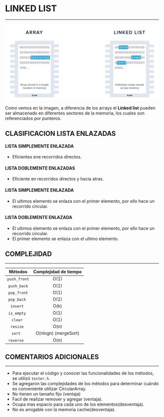 # **LINKED LIST**
********************
![forwardList](arrayVsLinkdList.png)

Como vemos en la imagen, a diferencia de los arrays el <b>Linked list</b> pueden ser almacenado en diferentes sectores de la
memoria, los cuales son referenciados por punteros.

## **CLASIFICACION LISTA ENLAZADAS**

#### LISTA SIMPLEMENTE ENLAZADA
- Eficientes ene recorridos directos.

#### LISTA DOBLEMENTE ENLAZADAS
- Eficiente en recorridos directos y hacia atras.

#### LISTA SIMPLEMENTE ENLAZADA
- El ultimos elemento se enlaza con el primer elemento, por ello hace un recorrido circular.

#### LISTA DOBLEMENTE  ENLAZADA
- El ultimos elemento se enlaza con el primer elemento, por ello hace un recorrido circular.
- El primer elemento se enlaza con el ultimo elemento.


## COMPLEJIDAD
***

|    Métodos    | Complejidad de tiempo | 
|:-------------:|:---------------------:|
| `push_front`  |         O(1)          |                
|  `push_back`  |         O(1)          |                   
|  `pop_front`  |         O(1)          |                   
|  `pop_back `  |         O(1)          |                   
|   `insert `   |         O(k)          |                   
|  `is_empty `  |         O(1)          |                   
|   `clear `    |         O(1)          |                   
|   `resize `   |         O(n)          |                   
|   `sort  `    |  O(nlogn) (mergeSort)  |                   
| `reverse  `   |         O(n)          |       


## COMENTARIOS ADICIONALES
***

- Para ejecutar el código y conocer las funcionalidades de los métodos, se utilizó `tester.h`.
- Se agregaron las complejidades de los métodos para determinar cuándo es conveniente utilizar CircularArray.
- No tienen un tamaño fijo (ventaja)
- Facil de realizar remover y agregar (ventaja).
- Ocupa mas espacio para cada uno de los elementos(desventaja).
- No es amigable con la memoria cache(desventaja).

